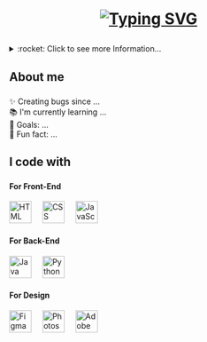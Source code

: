  <h1 align="center">

 [![Typing SVG](https://readme-typing-svg.demolab.com?font=Gilroy&weight=700&size=40&pause=1000&color=F7F7F7&width=600&height=60&lines=Hello,+I'm+@Markgian+%F0%9F%8C%9F)](https://git.io/typing-svg) 
</h1>

###
<details>
  <summary>:rocket: Click to see more Information...</summary>
<p align="left">I am excited to begin my journey as a Bachelor of Science in Information Systems Student. I have always  been interested in the world of programming. I have strengths in Web Development, currently working with HTML, and CSS, and learning JavaScript for responsiveness. Additionally, I'm currently  learning to advance my programming skills in Java and Python. I am also in Graphic Design, using Figma, and Adobe tools like Photoshop. My key attributes include Time Management, Adaptability, Problem Solving, and Collaborative abilities. </p>
</details>

###

<h2 align="left">About me</h2>

###

<p align="left">✨ Creating bugs since ...<br>📚 I'm currently learning ...<br>🎯 Goals: ...<br>🎲 Fun fact: ...</p>

###

<h2 align="left">I code with</h2>

###

<div align="left">
  <h4>For Front-End</h4>
  <img src="https://cdn.jsdelivr.net/gh/devicons/devicon/icons/html5/html5-original.svg" height="40" alt="HTML logo" />
  <img width="12" />
  <img src="https://cdn.jsdelivr.net/gh/devicons/devicon/icons/css3/css3-original.svg" height="40" alt="CSS logo" />
  <img width="12" />
  <img src="https://cdn.jsdelivr.net/gh/devicons/devicon/icons/javascript/javascript-original.svg" height="40" alt="JavaScript logo" />
  <img width="12" />
  
  <h4>For Back-End</h4>
  <img src="https://cdn.jsdelivr.net/gh/devicons/devicon/icons/java/java-original.svg" height="40" alt="Java logo" />
  <img width="12" />
  <img src="https://cdn.jsdelivr.net/gh/devicons/devicon/icons/python/python-original.svg" height="40" alt="Python logo" />
  <img width="12" />
  
  <h4>For Design</h4>
  <img src="https://cdn.jsdelivr.net/gh/devicons/devicon/icons/figma/figma-original.svg" height="40" alt="Figma logo" />
  <img width="12" />
  <img src="https://cdn.jsdelivr.net/gh/devicons/devicon/icons/photoshop/photoshop-plain.svg" height="40" alt="Photoshop logo" />
  <img width="12" />
  <img src="https://cdn.jsdelivr.net/gh/devicons/devicon/icons/xd/xd-plain.svg" height="40" alt="Adobe XD logo" />
</div>

###




